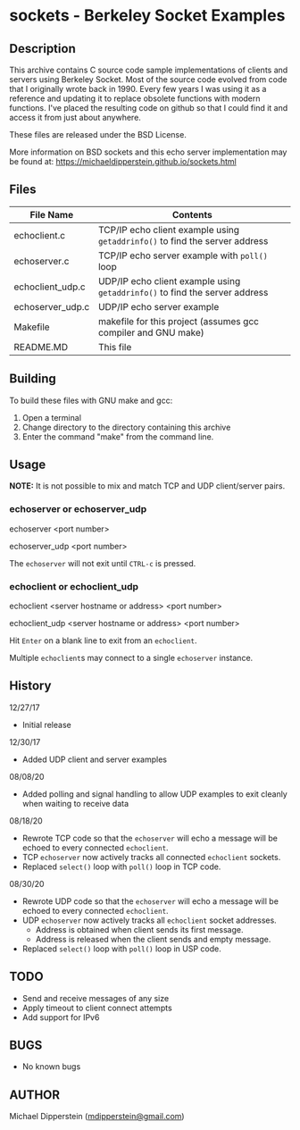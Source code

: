 # sockets - Berkeley Socket Examples

## Description
This archive contains C source code sample implementations of clients and
servers using Berkeley Socket.  Most of the source code evolved from code that
I originally wrote back in 1990.  Every few years I was using it as a reference
and updating it to replace obsolete functions with modern functions.  I've
placed the resulting code on github so that I could find it and access it from
just about anywhere.

These files are released under the BSD License.

More information on BSD sockets and this echo server implementation  may be
found at: https://michaeldipperstein.github.io/sockets.html

## Files
File Name | Contents
--- | ---
echoclient.c | TCP/IP echo client example using `getaddrinfo()` to find the server address
echoserver.c | TCP/IP echo server example with `poll()` loop
echoclient_udp.c | UDP/IP echo client example using `getaddrinfo()` to find the server address
echoserver_udp.c | UDP/IP echo server example
Makefile | makefile for this project (assumes gcc compiler and GNU make)
README.MD | This file

## Building
To build these files with GNU make and gcc:
1. Open a terminal
2. Change directory to the directory containing this archive
3. Enter the command "make" from the command line.

## Usage
**NOTE:** It is not possible to mix and match TCP and UDP client/server pairs.

### echoserver or echoserver_udp
echoserver &lt;port number&gt;

echoserver_udp &lt;port number&gt;

The `echoserver` will not exit until `CTRL-c` is pressed.

### echoclient or echoclient_udp
echoclient &lt;server hostname or address&gt; &lt;port number&gt;

echoclient_udp &lt;server hostname or address&gt; &lt;port number&gt;

Hit `Enter` on a blank line to exit from an `echoclient`.

Multiple `echoclient`s may connect to a single `echoserver` instance.

## History
12/27/17
* Initial release

12/30/17
* Added UDP client and server examples

08/08/20
* Added polling and signal handling to allow UDP examples to exit cleanly when
waiting to receive data

08/18/20
* Rewrote TCP code so that the `echoserver` will echo a message will be
echoed to every connected `echoclient`.
* TCP `echoserver` now actively tracks all connected `echoclient` sockets.
* Replaced `select()` loop with `poll()` loop in TCP code.

08/30/20
* Rewrote UDP code so that the `echoserver` will echo a message will be
echoed to every connected `echoclient`.
* UDP `echoserver` now actively tracks all `echoclient` socket addresses.
  * Address is obtained when client sends its first message.
  * Address is released when the client sends and empty message.
* Replaced `select()` loop with `poll()` loop in USP code.


## TODO
- Send and receive messages of any size
- Apply timeout to client connect attempts
- Add support for IPv6

## BUGS
- No known bugs

## AUTHOR
Michael Dipperstein (mdipperstein@gmail.com)
